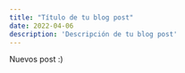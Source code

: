 ```yaml
---
title: "Título de tu blog post"
date: 2022-04-06
description: 'Descripción de tu blog post'
---
```


Nuevos post :) 
